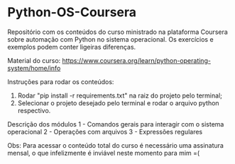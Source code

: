 # Python-OS-Coursera

Repositório com os conteúdos do curso ministrado na plataforma Coursera sobre automação com Python no sistema operacional. Os exercícios e exemplos podem conter ligeiras diferenças.

Material do curso: https://www.coursera.org/learn/python-operating-system/home/info

Instruções para rodar os conteúdos:
1. Rodar "pip install -r requirements.txt" na raiz do projeto pelo terminal;
2. Selecionar o projeto desejado pelo terminal e rodar o arquivo python respectivo.

Descrição dos módulos
1 - Comandos gerais para interagir com o sistema operacional
2 - Operações com arquivos
3 - Expressões regulares

Obs: Para acessar o conteúdo total do curso é necessário uma assinatura mensal, o que infelizmente é inviável neste momento para mim =(